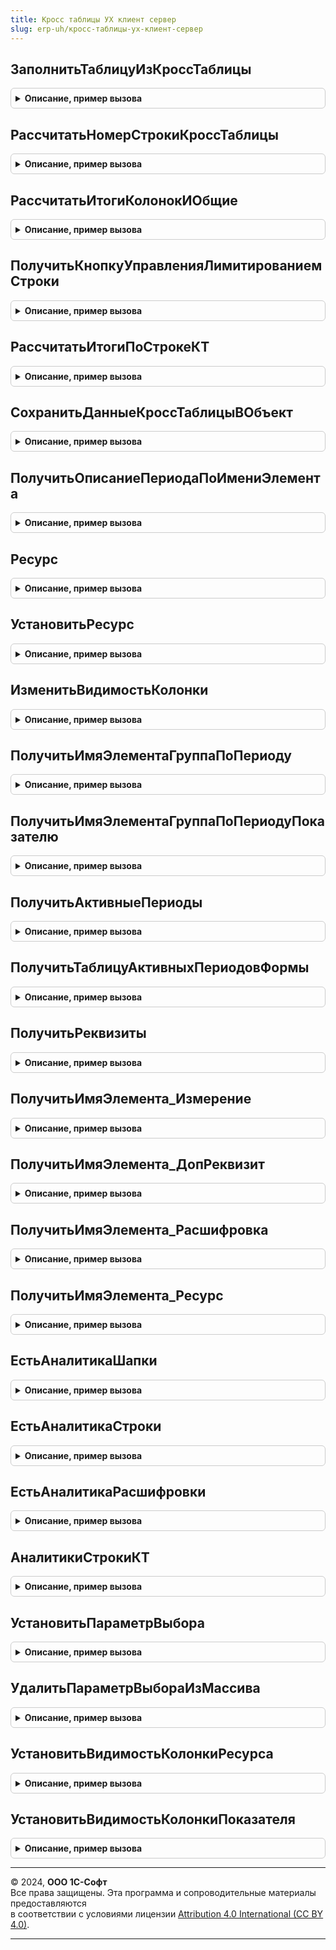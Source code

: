 ```yaml
---
title: Кросс таблицы УХ клиент сервер
slug: erp-uh/кросс-таблицы-ух-клиент-сервер
---
```



## ЗаполнитьТаблицуИзКроссТаблицы
<details style="margin: 1em 0; padding: 0.5em; border: 1px solid #ccc; border-radius: 6px;">

<summary style="font-weight: bold; cursor: pointer;">Описание, пример вызова</summary>

```bsl

// Заполнить таблицу из кросс-таблицы с переносом значений из колонок кросс-таблицы в реквизиты таблицы.
//
// Параметры:
//  Таблица              - ДанныеФормы.Коллекция - Табличная часть объекта
//	ОписаниеКТ			 - Структура - Описание кросс-таблицы
//  КроссТаблица         - ДанныеФормы.Коллекция - Кросс-таблица в форме
//  ТаблицаРасшифровки   - ДанныеФормы.Коллекция - Расшифровка кросс-таблицы
//  Периоды              - ДанныеФормы.Коллекция - Периоды кросс-таблицы
//
Процедура ЗаполнитьТаблицуИзКроссТаблицы(Объект, ОписаниеКТ, КроссТаблица, ТаблицаРасшифровки, Периоды) Экспорт
```

Пример вызова
```bsl
КроссТаблицыУХКлиентСервер.ЗаполнитьТаблицуИзКроссТаблицы(Объект, ОписаниеКТ, КроссТаблица, ТаблицаРасшифровки, Периоды) 
```
</details>

## РассчитатьНомерСтрокиКроссТаблицы
<details style="margin: 1em 0; padding: 0.5em; border: 1px solid #ccc; border-radius: 6px;">

<summary style="font-weight: bold; cursor: pointer;">Описание, пример вызова</summary>

```bsl

// Процедура рассчитывает добавленное поле "Номер строки" для кросс-таблицы
//
// Параметры:
//  Форма                    - УправляемаяФорма - Форма в которой есть кросс-таблица
//  ИмяРеквизитаКроссТаблицы - Строка - Имя кросс-таблицы в форме
//
Процедура РассчитатьНомерСтрокиКроссТаблицы(ОписаниеКТ, Форма) Экспорт
```

Пример вызова
```bsl
КроссТаблицыУХКлиентСервер.РассчитатьНомерСтрокиКроссТаблицы(ОписаниеКТ, Форма) 
```
</details>

## РассчитатьИтогиКолонокИОбщие
<details style="margin: 1em 0; padding: 0.5em; border: 1px solid #ccc; border-radius: 6px;">

<summary style="font-weight: bold; cursor: pointer;">Описание, пример вызова</summary>

```bsl

// Процедура рассчитывает итоги ресурсов кросс-таблицы
//
// Параметры:
//  Форма                    - УправляемаяФорма - Форма в которой есть кросс-таблица
//	ОписаниеКТ				 - Структура - Описание кросс-таблицы
//  РассчитыватьСтроки		 - Булево - Признак необходимости расчета строк
//
Процедура РассчитатьИтогиКолонокИОбщие(ОписаниеКТ, Форма, РассчитыватьСтроки = Истина) Экспорт
```

Пример вызова
```bsl
КроссТаблицыУХКлиентСервер.РассчитатьИтогиКолонокИОбщие(ОписаниеКТ, Форма, РассчитыватьСтроки);
```
</details>

## ПолучитьКнопкуУправленияЛимитированиемСтроки
<details style="margin: 1em 0; padding: 0.5em; border: 1px solid #ccc; border-radius: 6px;">

<summary style="font-weight: bold; cursor: pointer;">Описание, пример вызова</summary>

```bsl

//
Функция ПолучитьКнопкуУправленияЛимитированиемСтроки(ОписаниеКТ, Форма) экспорт Экспорт
```

Пример вызова
```bsl
Результат = КроссТаблицыУХКлиентСервер.ПолучитьКнопкуУправленияЛимитированиемСтроки(ОписаниеКТ, Форма) экспорт);
```
</details>

## РассчитатьИтогиПоСтрокеКТ
<details style="margin: 1em 0; padding: 0.5em; border: 1px solid #ccc; border-radius: 6px;">

<summary style="font-weight: bold; cursor: pointer;">Описание, пример вызова</summary>

```bsl

// Процедура рассчитывает итоги по строкеКТ (Сумма, кол-во)
Процедура РассчитатьИтогиПоСтрокеКТ(ОписаниеКТ, СтрокаКТ, МассивАктивныПериодов) Экспорт
```

Пример вызова
```bsl
КроссТаблицыУХКлиентСервер.РассчитатьИтогиПоСтрокеКТ(ОписаниеКТ, СтрокаКТ, МассивАктивныПериодов) 
```
</details>

## СохранитьДанныеКроссТаблицыВОбъект
<details style="margin: 1em 0; padding: 0.5em; border: 1px solid #ccc; border-radius: 6px;">

<summary style="font-weight: bold; cursor: pointer;">Описание, пример вызова</summary>

```bsl

Процедура СохранитьДанныеКроссТаблицыВОбъект(ДокументОбъект, ОписаниеКТ, Форма) экспорт Экспорт
```

Пример вызова
```bsl
КроссТаблицыУХКлиентСервер.СохранитьДанныеКроссТаблицыВОбъект(ДокументОбъект, ОписаниеКТ, Форма) экспорт);
```
</details>

## ПолучитьОписаниеПериодаПоИмениЭлемента
<details style="margin: 1em 0; padding: 0.5em; border: 1px solid #ccc; border-radius: 6px;">

<summary style="font-weight: bold; cursor: pointer;">Описание, пример вызова</summary>

```bsl

Функция ПолучитьОписаниеПериодаПоИмениЭлемента(ТаблицаПериодов, ИмяЭлемента) Экспорт
```

Пример вызова
```bsl
Результат = КроссТаблицыУХКлиентСервер.ПолучитьОписаниеПериодаПоИмениЭлемента(ТаблицаПериодов, ИмяЭлемента) 
```
</details>

## Ресурс
<details style="margin: 1em 0; padding: 0.5em; border: 1px solid #ccc; border-radius: 6px;">

<summary style="font-weight: bold; cursor: pointer;">Описание, пример вызова</summary>

```bsl

Функция Ресурс(СтрокаКТ, ПериодКТ, ПрефиксРесурса) экспорт Экспорт
```

Пример вызова
```bsl
Результат = КроссТаблицыУХКлиентСервер.Ресурс(СтрокаКТ, ПериодКТ, ПрефиксРесурса) экспорт);
```
</details>

## УстановитьРесурс
<details style="margin: 1em 0; padding: 0.5em; border: 1px solid #ccc; border-radius: 6px;">

<summary style="font-weight: bold; cursor: pointer;">Описание, пример вызова</summary>

```bsl

Процедура УстановитьРесурс(СтрокаКТ, ПериодКТ, ПрефиксРесурса, Значение) экспорт Экспорт
```

Пример вызова
```bsl
КроссТаблицыУХКлиентСервер.УстановитьРесурс(СтрокаКТ, ПериодКТ, ПрефиксРесурса, Значение) экспорт);
```
</details>

## ИзменитьВидимостьКолонки
<details style="margin: 1em 0; padding: 0.5em; border: 1px solid #ccc; border-radius: 6px;">

<summary style="font-weight: bold; cursor: pointer;">Описание, пример вызова</summary>

```bsl

Процедура ИзменитьВидимостьКолонки(Форма, ОписаниеКТ, ИмяЭлементаУправления, ВидимостьКолонкиКТ) экспорт Экспорт
```

Пример вызова
```bsl
КроссТаблицыУХКлиентСервер.ИзменитьВидимостьКолонки(Форма, ОписаниеКТ, ИмяЭлементаУправления, ВидимостьКолонкиКТ) экспорт);
```
</details>

## ПолучитьИмяЭлементаГруппаПоПериоду
<details style="margin: 1em 0; padding: 0.5em; border: 1px solid #ccc; border-radius: 6px;">

<summary style="font-weight: bold; cursor: pointer;">Описание, пример вызова</summary>

```bsl

Функция ПолучитьИмяЭлементаГруппаПоПериоду(ОписаниеКТ, ОписаниеПериода) экспорт Экспорт
```

Пример вызова
```bsl
Результат = КроссТаблицыУХКлиентСервер.ПолучитьИмяЭлементаГруппаПоПериоду(ОписаниеКТ, ОписаниеПериода) экспорт);
```
</details>

## ПолучитьИмяЭлементаГруппаПоПериодуПоказателю
<details style="margin: 1em 0; padding: 0.5em; border: 1px solid #ccc; border-radius: 6px;">

<summary style="font-weight: bold; cursor: pointer;">Описание, пример вызова</summary>

```bsl

Функция ПолучитьИмяЭлементаГруппаПоПериодуПоказателю(ОписаниеКТ, ОписаниеПериода, ОписаниеПоказателя) экспорт Экспорт
```

Пример вызова
```bsl
Результат = КроссТаблицыУХКлиентСервер.ПолучитьИмяЭлементаГруппаПоПериодуПоказателю(ОписаниеКТ, ОписаниеПериода, ОписаниеПоказателя) экспорт);
```
</details>

## ПолучитьАктивныеПериоды
<details style="margin: 1em 0; padding: 0.5em; border: 1px solid #ccc; border-radius: 6px;">

<summary style="font-weight: bold; cursor: pointer;">Описание, пример вызова</summary>

```bsl

// Функция возвращает активные периоды кросс-таблицы
Функция ПолучитьАктивныеПериоды(ОписаниеКТ, Форма) экспорт Экспорт
```

Пример вызова
```bsl
Результат = КроссТаблицыУХКлиентСервер.ПолучитьАктивныеПериоды(ОписаниеКТ, Форма) экспорт);
```
</details>

## ПолучитьТаблицуАктивныхПериодовФормы
<details style="margin: 1em 0; padding: 0.5em; border: 1px solid #ccc; border-radius: 6px;">

<summary style="font-weight: bold; cursor: pointer;">Описание, пример вызова</summary>

```bsl

// Функция возвращает таблицу периодов указанной кросс-таблицы
Функция ПолучитьТаблицуАктивныхПериодовФормы(ОписаниеКТ, Форма) экспорт Экспорт
```

Пример вызова
```bsl
Результат = КроссТаблицыУХКлиентСервер.ПолучитьТаблицуАктивныхПериодовФормы(ОписаниеКТ, Форма) экспорт);
```
</details>

## ПолучитьРеквизиты
<details style="margin: 1em 0; padding: 0.5em; border: 1px solid #ccc; border-radius: 6px;">

<summary style="font-weight: bold; cursor: pointer;">Описание, пример вызова</summary>

```bsl

// Функция возвращает массив реквизитов кросс-таблицы по заданным в параметрах массивах ресурсов, показателей и периодов.
Функция ПолучитьРеквизиты(Ресурсы, Показатели, Периоды) экспорт Экспорт
```

Пример вызова
```bsl
Результат = КроссТаблицыУХКлиентСервер.ПолучитьРеквизиты(Ресурсы, Показатели, Периоды) экспорт);
```
</details>

## ПолучитьИмяЭлемента_Измерение
<details style="margin: 1em 0; padding: 0.5em; border: 1px solid #ccc; border-radius: 6px;">

<summary style="font-weight: bold; cursor: pointer;">Описание, пример вызова</summary>

```bsl

//
Функция ПолучитьИмяЭлемента_Измерение(ОписаниеКТ, УникальноеИмяЭлемента, Постфикс="") экспорт Экспорт
```

Пример вызова
```bsl
Результат = КроссТаблицыУХКлиентСервер.ПолучитьИмяЭлемента_Измерение(ОписаниеКТ, УникальноеИмяЭлемента, Постфикс);
```
</details>

## ПолучитьИмяЭлемента_ДопРеквизит
<details style="margin: 1em 0; padding: 0.5em; border: 1px solid #ccc; border-radius: 6px;">

<summary style="font-weight: bold; cursor: pointer;">Описание, пример вызова</summary>

```bsl

//
Функция ПолучитьИмяЭлемента_ДопРеквизит(ОписаниеКТ, УникальноеИмяЭлемента) экспорт Экспорт
```

Пример вызова
```bsl
Результат = КроссТаблицыУХКлиентСервер.ПолучитьИмяЭлемента_ДопРеквизит(ОписаниеКТ, УникальноеИмяЭлемента) экспорт);
```
</details>

## ПолучитьИмяЭлемента_Расшифровка
<details style="margin: 1em 0; padding: 0.5em; border: 1px solid #ccc; border-radius: 6px;">

<summary style="font-weight: bold; cursor: pointer;">Описание, пример вызова</summary>

```bsl

// Имя элемента из таблицы экспресс-расшифровки
Функция ПолучитьИмяЭлемента_Расшифровка(ОписаниеКТ, УникальноеИмяЭлемента, Постфикс="") экспорт Экспорт
```

Пример вызова
```bsl
Результат = КроссТаблицыУХКлиентСервер.ПолучитьИмяЭлемента_Расшифровка(ОписаниеКТ, УникальноеИмяЭлемента, Постфикс);
```
</details>

## ПолучитьИмяЭлемента_Ресурс
<details style="margin: 1em 0; padding: 0.5em; border: 1px solid #ccc; border-radius: 6px;">

<summary style="font-weight: bold; cursor: pointer;">Описание, пример вызова</summary>

```bsl

// Получить имя элемента ресурса
Функция ПолучитьИмяЭлемента_Ресурс(ОписаниеКТ, УникальноеИмяЭлемента, Постфикс="") экспорт Экспорт
```

Пример вызова
```bsl
Результат = КроссТаблицыУХКлиентСервер.ПолучитьИмяЭлемента_Ресурс(ОписаниеКТ, УникальноеИмяЭлемента, Постфикс);
```
</details>

## ЕстьАналитикаШапки
<details style="margin: 1em 0; padding: 0.5em; border: 1px solid #ccc; border-radius: 6px;">

<summary style="font-weight: bold; cursor: pointer;">Описание, пример вызова</summary>

```bsl

Функция ЕстьАналитикаШапки(ОписаниеКТ, ИмяАналитики) экспорт Экспорт
```

Пример вызова
```bsl
Результат = КроссТаблицыУХКлиентСервер.ЕстьАналитикаШапки(ОписаниеКТ, ИмяАналитики) экспорт);
```
</details>

## ЕстьАналитикаСтроки
<details style="margin: 1em 0; padding: 0.5em; border: 1px solid #ccc; border-radius: 6px;">

<summary style="font-weight: bold; cursor: pointer;">Описание, пример вызова</summary>

```bsl

Функция ЕстьАналитикаСтроки(ОписаниеКТ, ИмяАналитики) экспорт Экспорт
```

Пример вызова
```bsl
Результат = КроссТаблицыУХКлиентСервер.ЕстьАналитикаСтроки(ОписаниеКТ, ИмяАналитики) экспорт);
```
</details>

## ЕстьАналитикаРасшифровки
<details style="margin: 1em 0; padding: 0.5em; border: 1px solid #ccc; border-radius: 6px;">

<summary style="font-weight: bold; cursor: pointer;">Описание, пример вызова</summary>

```bsl

Функция ЕстьАналитикаРасшифровки(ОписаниеКТ, ИмяАналитики) экспорт Экспорт
```

Пример вызова
```bsl
Результат = КроссТаблицыУХКлиентСервер.ЕстьАналитикаРасшифровки(ОписаниеКТ, ИмяАналитики) экспорт);
```
</details>

## АналитикиСтрокиКТ
<details style="margin: 1em 0; padding: 0.5em; border: 1px solid #ccc; border-radius: 6px;">

<summary style="font-weight: bold; cursor: pointer;">Описание, пример вызова</summary>

```bsl

Функция АналитикиСтрокиКТ(ОписаниеКТ, Форма, ТекущиеДанные, ОбязательныеРеквизитыШапки="") экспорт Экспорт
```

Пример вызова
```bsl
Результат = КроссТаблицыУХКлиентСервер.АналитикиСтрокиКТ(ОписаниеКТ, Форма, ТекущиеДанные, ОбязательныеРеквизитыШапки);
```
</details>

## УстановитьПараметрВыбора
<details style="margin: 1em 0; padding: 0.5em; border: 1px solid #ccc; border-radius: 6px;">

<summary style="font-weight: bold; cursor: pointer;">Описание, пример вызова</summary>

```bsl

// Процедура добавляет/заменяет параметр выбора у поля ввода формы
Процедура УстановитьПараметрВыбора(Элемент, ИмяПараметраВыбора, Ограничение) экспорт Экспорт
```

Пример вызова
```bsl
КроссТаблицыУХКлиентСервер.УстановитьПараметрВыбора(Элемент, ИмяПараметраВыбора, Ограничение) экспорт);
```
</details>

## УдалитьПараметрВыбораИзМассива
<details style="margin: 1em 0; padding: 0.5em; border: 1px solid #ccc; border-radius: 6px;">

<summary style="font-weight: bold; cursor: pointer;">Описание, пример вызова</summary>

```bsl

// Процедура удаляет по имени параметр выбора из массива параметров выбора
Процедура УдалитьПараметрВыбораИзМассива(МассивПараметровВыбора, ИмяПараметраВыбора) экспорт Экспорт
```

Пример вызова
```bsl
КроссТаблицыУХКлиентСервер.УдалитьПараметрВыбораИзМассива(МассивПараметровВыбора, ИмяПараметраВыбора) экспорт);
```
</details>

## УстановитьВидимостьКолонкиРесурса
<details style="margin: 1em 0; padding: 0.5em; border: 1px solid #ccc; border-radius: 6px;">

<summary style="font-weight: bold; cursor: pointer;">Описание, пример вызова</summary>

```bsl

// Процедура устанавливает видимость колонок ресурса кросс-таблицы
Процедура УстановитьВидимостьКолонкиРесурса(Форма, ОписаниеКТ, ОписаниеРесурса, ВидимостьКолонкиКТ) экспорт Экспорт
```

Пример вызова
```bsl
КроссТаблицыУХКлиентСервер.УстановитьВидимостьКолонкиРесурса(Форма, ОписаниеКТ, ОписаниеРесурса, ВидимостьКолонкиКТ) экспорт);
```
</details>

## УстановитьВидимостьКолонкиПоказателя
<details style="margin: 1em 0; padding: 0.5em; border: 1px solid #ccc; border-radius: 6px;">

<summary style="font-weight: bold; cursor: pointer;">Описание, пример вызова</summary>

```bsl

// Процедура устанавливает видимость колонок показателей кросс-таблицы
Процедура УстановитьВидимостьКолонкиПоказателя(Форма, ОписаниеКТ, ОписаниеПоказателя, ВидимостьКолонкиКТ) экспорт Экспорт
```

Пример вызова
```bsl
КроссТаблицыУХКлиентСервер.УстановитьВидимостьКолонкиПоказателя(Форма, ОписаниеКТ, ОписаниеПоказателя, ВидимостьКолонкиКТ) экспорт);
```
</details>

---

© 2024, **ООО 1С-Софт**  
Все права защищены. Эта программа и сопроводительные материалы предоставляются  
в соответствии с условиями лицензии [Attribution 4.0 International (CC BY 4.0)](https://creativecommons.org/licenses/by/4.0/legalcode).

---
